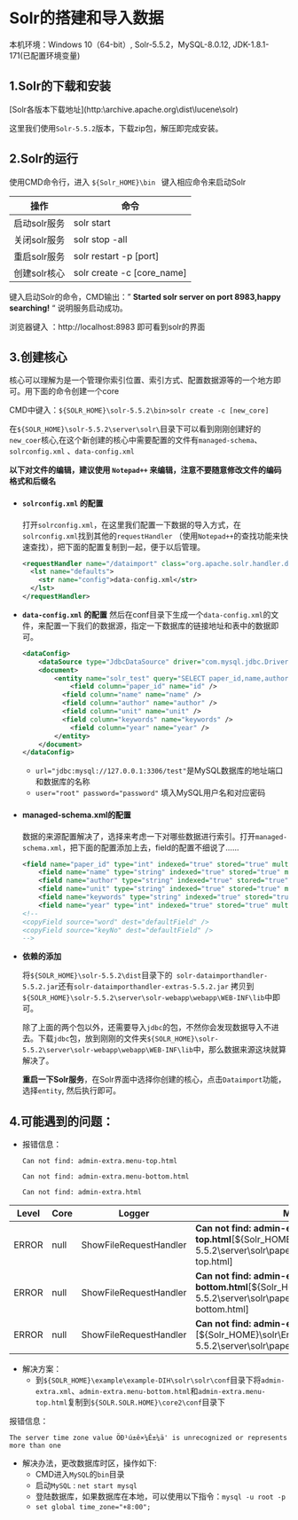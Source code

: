# Solr的搭建和导入数据

本机环境：Windows 10（64-bit）, Solr-5.5.2，MySQL-8.0.12, JDK-1.8.1-171(已配置环境变量)

## 1.Solr的下载和安装

[Solr各版本下载地址](http:\\archive.apache.org\dist\lucene\solr\)

这里我们使用`Solr-5.5.2`版本，下载zip包，解压即完成安装。

## 2.Solr的运行

使用CMD命令行，进入 `${Solr_HOME}\bin ` 键入相应命令来启动Solr

| 操作         | 命令                       |
| ------------ | -------------------------- |
| 启动solr服务 | solr start                 |
| 关闭solr服务 | solr stop -all             |
| 重启solr服务 | solr restart -p [port]     |
| 创建solr核心 | solr create -c [core_name] |

键入启动Solr的命令，CMD输出：” **Started solr server on port 8983,happy searching!** “ 说明服务启动成功。

浏览器键入 ：http://localhost:8983 即可看到solr的界面

## 3.创建核心

核心可以理解为是一个管理你索引位置、索引方式、配置数据源等的一个地方即可。用下面的命令创建一个core

CMD中键入：`${SOLR_HOME}\solr-5.5.2\bin>solr create -c [new_core]`

在`${SOLR_HOME}\solr-5.5.2\server\solr\`目录下可以看到刚刚创建好的`new_coer`核心,在这个新创建的核心中需要配置的文件有`managed-schema`、`solrconfig.xml` 、`data-config.xml`

**以下对文件的编辑，建议使用 `Notepad++` 来编辑，注意不要随意修改文件的编码格式和后缀名**

+ #### `solrconfig.xml` 的配置

	打开`solrconfig.xml`，在这里我们配置一下数据的导入方式，在`solrconfig.xml`找到其他的`requestHandler` （使用`Notepad++`的查找功能来快速查找），把下面的配置复制到一起，便于以后管理。

	```xml
	<requestHandler name="/dataimport" class="org.apache.solr.handler.dataimport.DataImportHandler">
	  <lst name="defaults">
	    <str name="config">data-config.xml</str>
	  </lst>
	</requestHandler>
	```

+ **`data-config.xml` 的配置**
  然后在conf目录下生成一个`data-config.xml`的文件，来配置一下我们的数据源，指定一下数据库的链接地址和表中的数据即可。

  ```xml
  <dataConfig>
      <dataSource type="JdbcDataSource" driver="com.mysql.jdbc.Driver" url="jdbc:mysql://127.0.0.1:3306/test" user="root" password="password" batchSize="-1"/>
      <document>
          <entity name="solr_test" query="SELECT paper_id,name,author,unit,keywords,year FROM paper FROM solr_test">
              <field column="paper_id" name="id" />
  			<field column="name" name="name" />
  			<field column="author" name="author" />
  			<field column="unit" name="unit" />
  			<field column="keywords" name="keywords" />	
              <field column="year" name="year" />
          </entity>
      </document>
  </dataConfig>
  ```

  + `url="jdbc:mysql://127.0.0.1:3306/test"`是MySQL数据库的地址端口和数据库的名称
  + `user="root" password="password"` 填入MySQL用户名和对应密码 

+ #### managed-schema.xml的配置

	数据的来源配置解决了，选择来考虑一下对哪些数据进行索引。打开`managed-schema.xml`，把下面的配置添加上去，field的配置不细说了……

	```xml
	<field name="paper_id" type="int" indexed="true" stored="true" multiValued="false"/>
	    <field name="name" type="string" indexed="true" stored="true" multiValued="false"/>
	    <field name="author" type="string" indexed="true" stored="true" multiValued="false"/>
	    <field name="unit" type="string" indexed="true" stored="true" multiValued="false"/>
	    <field name="keywords" type="string" indexed="true" stored="true" multiValued="false"/>
	    <field name="year" type="int" indexed="true" stored="true" multiValued="false"/>
	<!--
	<copyField source="word" dest="defaultField" />
	<copyField source="keyNo" dest="defaultField" />
	-->
	```

+ **依赖的添加**

	将`${SOLR_HOME}\solr-5.5.2\dist`目录下的` solr-dataimporthandler-5.5.2.jar`还有`solr-dataimporthandler-extras-5.5.2.jar` 拷贝到
	`${SOLR_HOME}\solr-5.5.2\server\solr-webapp\webapp\WEB-INF\lib`中即可。

	除了上面的两个包以外，还需要导入`jdbc`的包，不然你会发现数据导入不进去。下载`jdbc`包，放到刚刚的文件夹`${SOLR_HOME}\solr-5.5.2\server\solr-webapp\webapp\WEB-INF\lib`中，那么数据来源这块就算解决了。

	**重启一下Solr服务**，在Solr界面中选择你创建的核心，点击`Dataimport`功能，选择`entity`, 然后执行即可。

## 4.可能遇到的问题：

+ 报错信息：

	`Can not find: admin-extra.menu-top.html `

	`Can not find: admin-extra.menu-bottom.html `

	`Can not find: admin-extra.html `

| Level | Core | Logger | Message |
| ---- | ----- | ---- | ---------------------- |
| ERROR | null | ShowFileRequestHandler | **Can not find: admin-extra.menu-top.html**[${Solr_HOME}\solr-5.5.2\server\solr\paper\conf\admin-extra.menu-top.html] |
| ERROR | null | ShowFileRequestHandler | **Can not find: admin-extra.menu-bottom.html**[${Solr_HOME}\solr\Environment\solr-5.5.2\server\solr\paper\conf\admin-extra.menu-bottom.html] |
| ERROR | null | ShowFileRequestHandler | **Can not find: admin-extra.html** [${Solr_HOME}\solr\Environment\solr-5.5.2\server\solr\paper\conf\admin-extra.html] |

+ 解决方案：
	+ 到`${SOLR_HOME}\example\example-DIH\solr\solr\conf`目录下将`admin-extra.xml`、`admin-extra.menu-bottom.html`和`admin-extra.menu-top.html`复制到`${SOLR.SOLR.HOME}\core2\conf`目录下

报错信息：

`The server time zone value ÖÐ¹ú±ê×¼Ê±¼ä' is unrecognized or represents more than one`

+ 解决办法，更改数据库时区，操作如下:
  + CMD进入`MySQL`的`bin`目录
  + 启动`MySQL` : `net start mysql`
  + 登陆数据库，如果数据库在本地，可以使用以下指令：`mysql -u root -p`
  + `set global time_zone="+8:00";`


